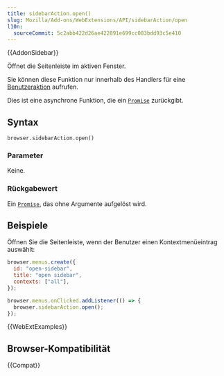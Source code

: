```yaml
---
title: sidebarAction.open()
slug: Mozilla/Add-ons/WebExtensions/API/sidebarAction/open
l10n:
  sourceCommit: 5c2abb422d26ae422891e699cc083bdd93c5e410
---
```


{{AddonSidebar}}

Öffnet die Seitenleiste im aktiven Fenster.

Sie können diese Funktion nur innerhalb des Handlers für eine [Benutzeraktion](/de/docs/Mozilla/Add-ons/WebExtensions/User_actions) aufrufen.

Dies ist eine asynchrone Funktion, die ein [`Promise`](/de/docs/Web/JavaScript/Reference/Global_Objects/Promise) zurückgibt.

## Syntax

```js-nolint
browser.sidebarAction.open()
```

### Parameter

Keine.

### Rückgabewert

Ein [`Promise`](/de/docs/Web/JavaScript/Reference/Global_Objects/Promise), das ohne Argumente aufgelöst wird.

## Beispiele

Öffnen Sie die Seitenleiste, wenn der Benutzer einen Kontextmenüeintrag auswählt:

```js
browser.menus.create({
  id: "open-sidebar",
  title: "open sidebar",
  contexts: ["all"],
});

browser.menus.onClicked.addListener(() => {
  browser.sidebarAction.open();
});
```

{{WebExtExamples}}

## Browser-Kompatibilität

{{Compat}}

